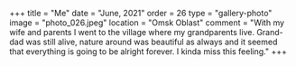 +++
title = "Me"
date = "June, 2021"
order = 26
type = "gallery-photo"
image = "photo_026.jpeg"
location = "Omsk Oblast"
comment = "With my wife and parents I went to the village where my grandparents live. Grand-dad was still alive, nature around was beautiful as always and it seemed that everything is going to be alright forever. I kinda miss this feeling."
+++
